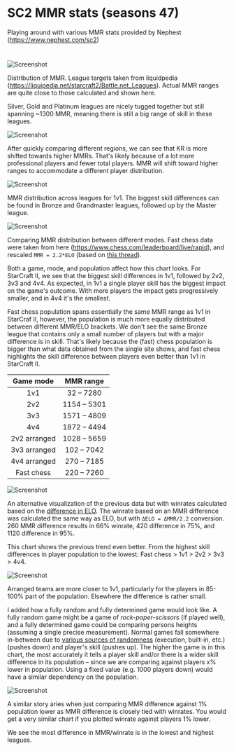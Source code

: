 # SC2 MMR stats (seasons 47)

Playing around with various MMR stats provided by Nephest (https://www.nephest.com/sc2)

#

![Screenshot](./MMR_hist.png)

Distribution of MMR. League targets taken from liquidpedia (https://liquipedia.net/starcraft2/Battle.net_Leagues). Actual MMR ranges are quite close to those calculated and shown here.

Silver, Gold and Platinum leagues are nicely tugged together but still spanning ~1300 MMR, meaning there is still a big range of skill in these leagues.

![Screenshot](./MMR_dist_region_compare.png)

After quickly comparing different regions, we can see that KR is more shifted towards higher MMRs. That's likely because of a lot more professional players and fewer total players. MMR will shift toward higher ranges to accommodate a different player distribution.

![Screenshot](./MMR_dist_1v1.png)

MMR distribution across leagues for 1v1. The biggest skill differences can be found in Bronze and Grandmaster leagues, followed up by the Master league.

![Screenshot](./MMR_dist_comparing_modes.png)

Comparing MMR distribution between different modes. Fast chess data were taken from here (https://www.chess.com/leaderboard/live/rapid), and rescaled `MMR = 2.2*ELO` (based on [this thread](https://www.reddit.com/r/starcraft/comments/6dn6jf/does_anybody_have_more_detailed_stats_on_mmr/)).

Both a game, mode, and population affect how this chart looks. For StarCraft II, we see that the biggest skill differences in 1v1, followed by 2v2, 3v3 and 4v4. As expected, in 1v1 a single player skill has the biggest impact on the game's outcome. With more players the impact gets progressively smaller, and in 4v4 it's the smallest.

Fast chess population spans essentially the same MMR range as 1v1 in StarCraf II, however, the population is much more equally distributed between different MMR/ELO brackets. We don't see the same Bronze league that contains only a small number of players but with a major difference is in skill. That's likely because the (fast) chess population is bigger than what data obtained from the single site shows, and fast chess highlights the skill difference between players even better than 1v1 in StarCraft II.

| Game mode  | MMR range 
:---: |  :---:
|1v1 | 32 – 7280 |
|2v2 | 1154 – 5301 |
|3v3 | 1571 – 4809 |
|4v4 | 1872 – 4494 |
|2v2 arranged | 1028 – 5659 |
|3v3 arranged | 102 – 7042 |
|4v4 arranged | 270 – 7185 |
|Fast chess | 220 – 7260 |


![Screenshot](./Winrate20.png) 

An alternative visualization of the previous data but with winrates calculated based on the [difference in ELO](https://en.wikipedia.org/wiki/Elo_rating_system#Mathematical_details). The winrate based on an MMR difference was calculated the same way as ELO, but with `ΔELO = ΔMMR/2.2` conversion. 260 MMR difference results in 66% winrate, 420 difference in 75%, and 1120 difference in 95%.

This chart shows the previous trend even better. From the highest skill differences in player population to the lowest: Fast chess > 1v1 > 2v2 > 3v3 > 4v4. 

![Screenshot](./Winrate20A.png)

Arranged teams are more closer to 1v1, particularly for the players in 85-100% part of the population. Elsewhere the difference is rather small.

I added how a fully random and fully determined game would look like. A fully random game might be a game of *rock-paper-scissors* (if played well), and a fully determined game could be comparing persons heights (assuming a single precise measurement). Normal games fall somewhere in-between due to [various sources of randomness](https://www.maguro.one/2021/06/TR09-gameplay-variety.html#sources) (execution, built-in, etc.) (pushes down) and player's skill (pushes up). The higher the game is in this chart, the most accurately it tells a player skill and/or there is a wider skill difference in its population – since we are comparing against players x% lower in population. Using a fixed value (e.g. 1000 players down) would have a similar dependency on the population.

![Screenshot](./MMR_difference.png)

A similar story aries when just comparing MMR difference against 1% population lower as MMR difference is closely tied with winrates. You would get a very similar chart if you plotted winrate against players 1% lower. 

We see the most difference in MMR/winrate is in the lowest and highest leagues.